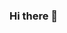 ### Hi there 👋

<!--
[![Top Langs](https://github-readme-stats.vercel.app/api/top-langs/?username=vascofaraujo&layout=compact)](https://github.com/anuraghazra/github-readme-stats)

**vascofaraujo/vascofaraujo** is a ✨ _special_ ✨ repository because its `README.md` (this file) appears on your GitHub profile.

Here are some ideas to get you started:

- 🔭 I’m currently working on ...
- 🌱 I’m currently learning ...
- 👯 I’m looking to collaborate on ...
- 🤔 I’m looking for help with ...
- 💬 Ask me about ...
- 📫 How to reach me: ...
- 😄 Pronouns: ...
- ⚡ Fun fact: ...
-->

